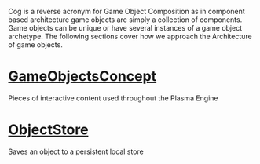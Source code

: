 Cog is a reverse acronym for Game Object Composition as in component based architecture game objects are simply a collection of components. Game objects can be unique or have several instances of a game object archetype. The following sections cover how we approach the Architecture of game objects.
 # [GameObjectsConcept](https://github.com/PlasmaEngine/PlasmaDocs/blob/master/plasma_editor_documentation/plasmamanual/architecture/cogs/gameobjectsconcept.markdown)
Pieces of interactive content used throughout the Plasma Engine

 # [ObjectStore](https://github.com/PlasmaEngine/PlasmaDocs/blob/master/plasma_editor_documentation/plasmamanual/architecture/cogs/objectstore.markdown)
Saves an object to a persistent local store
 

 
